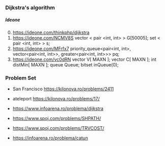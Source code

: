 ### Dijkstra's algorithm

##### Ideone
0. https://ideone.com/thinkphp/dijkstra
1. https://ideone.com/NCMV8S vector < pair <int, int> > G[50005]; set < pair <int, int> > s;
2. https://ideone.com/MFrfx7  priority_queue<pair<int, int>, vector<pair<int, int>>, greater<pair<int, int>>> pq; 
3. https://ideone.com/vc0dRN vector<int> V[ MAXN ]; vector<int> C[ MAXN ]; int distMin[ MAXN ]; queue<int> Queue; bitset<MAXN> inQueue(0);

### Problem Set

 - San Francisco https://kilonova.ro/problems/2411

 - ateleport https://kilonova.ro/problems/17/

 - https://www.infoarena.ro/problema/dijkstra

 - https://www.spoj.com/problems/SHPATH/

 - https://www.spoj.com/problems/TRVCOST/

 - https://infoarena.ro/problema/catun
